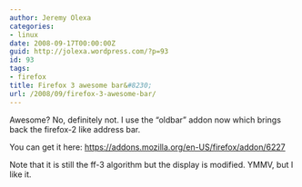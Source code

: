 ```yaml
---
author: Jeremy Olexa
categories:
- linux
date: 2008-09-17T00:00:00Z
guid: http://jolexa.wordpress.com/?p=93
id: 93
tags:
- firefox
title: Firefox 3 awesome bar&#8230;
url: /2008/09/firefox-3-awesome-bar/
---
```


Awesome? No, definitely not. I use the &#8220;oldbar&#8221; addon now which brings back the firefox-2 like address bar.

You can get it here: <https://addons.mozilla.org/en-US/firefox/addon/6227>

Note that it is still the ff-3 algorithm but the display is modified. YMMV, but I like it.